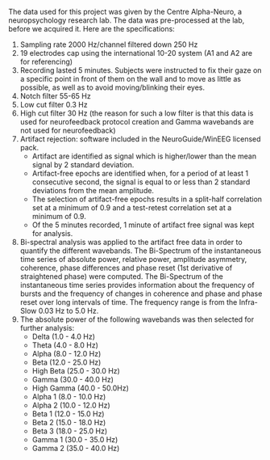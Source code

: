 The data used for this project was given by the Centre Alpha-Neuro, a neuropsychology research lab. The data was pre-processed at the lab, 
before we acquired it. Here are the specifications: 
1. Sampling rate 2000 Hz/channel filtered down 250 Hz
2. 19 electrodes cap  using the international 10-20 system (A1 and A2 are for referencing)
3. Recording lasted 5 minutes. Subjects were instructed to fix their gaze on a specific point in front of them on the wall and to move as little 
	as possible, as well as to avoid moving/blinking their eyes.
4. Notch filter 55-65 Hz 
5. Low cut filter 0.3 Hz
6. High cut filter 30 Hz (the reason for such a low filter is that this data is used for neurofeedback protocol creation and Gamma wavebands are not 
	used for neurofeedback)
7. Artifact rejection: software included in the NeuroGuide/WinEEG licensed pack. 
	- Artifact are identified as signal which is higher/lower than the mean signal by 2 standard deviation.
	- Artifact-free epochs are identified when, for a period of at least 1 consecutive second, the signal is equal to or less than 2 standard deviations from the mean amplitude.
	- The selection of artifact-free epochs results in a split-half correlation set at a minimum of 0.9 and a test-retest correlation set at a minimum of 0.9.
	- Of the 5 minutes recorded, 1 minute of artifact free  signal was kept for analysis.
8. Bi-spectral analysis was applied to the artifact free data in order to quantify the different wavebands. The Bi-Spectrum of the instantaneous time series of absolute power, relative power, amplitude
asymmetry, coherence, phase differences and phase reset (1st derivative of straightened phase) were computed. The Bi-Spectrum of the instantaneous time series provides information about the frequency of bursts and the
frequency of changes in coherence and phase and phase reset over long intervals of time. The frequency range is from the Infra-Slow 0.03 Hz to 5.0 Hz. 
9. The absolute power of the following wavebands was then selected for further analysis:
	- Delta (1.0 - 4.0 Hz)
	- Theta (4.0 - 8.0 Hz)
	- Alpha (8.0 - 12.0 Hz)
	- Beta (12.0 - 25.0 Hz)
	- High Beta (25.0 - 30.0 Hz)
	- Gamma (30.0 - 40.0 Hz)
	- High Gamma (40.0 - 50.0Hz)
	- Alpha 1 (8.0 - 10.0 Hz)
	- Alpha 2 (10.0 - 12.0 Hz)
	- Beta 1 (12.0 - 15.0 Hz)
	- Beta 2 (15.0 - 18.0 Hz)
	- Beta 3 (18.0 - 25.0 Hz)
	- Gamma 1 (30.0 - 35.0 Hz)
	- Gamma 2 (35.0 - 40.0 Hz)
